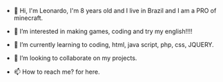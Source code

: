   - 👋 Hi, I'm Leonardo, I'm 8 years old and I live in Brazil and I am a PRO of minecraft.

  - 👀 I’m interested in making games, coding and try my english!!!!

  - 🌱 I’m currently learning to coding, html, java script, php, css, JQUERY.

  - 💞️ I’m looking to collaborate on my projects.

  - 📫 How to reach me? for here.

<!---
Leonardoguimaraesnogueira/Leonardoguimaraesnogueira is a ✨ special ✨ repository because its `README.md` (this file) appears on your GitHub profile.
You can click the Preview link to take a look at your changes.
--->

